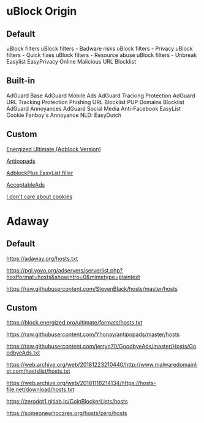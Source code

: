 # uBlock Origin

## Default
uBlock filters
uBlock filters - Badware risks
uBlock filters - Privacy
uBlock filters - Quick fixes
uBlock filters - Resource abuse
uBlock filters - Unbreak
Easylist
EasyPrivacy
Online Malicious URL Blocklist

## Built-in
AdGuard Base
AdGuard Mobile Ads
AdGuard Tracking Protection
AdGuard URL Tracking Protection
Phishing URL Blocklist
PUP Domains Blocklist
AdGuard Annoyances
AdGuard Social Media
Anti-Facebook
EasyList Cookie
Fanboy's Annoyance
NLD: EasyDutch

## Custom
[Energized Ultimate (Adblock Version)](https://block.energized.pro/ultimate/formats/filter)

[Antipopads](https://raw.githubusercontent.com/Yhonay/antipopads/master/popads.txt)

[AdblockPlus EasyList filler](https://easylist-downloads.adblockplus.org/abp-filters-anti-cv.txt)

[AcceptableAds](https://easylist-downloads.adblockplus.org/exceptionrules.txt)

[I don't care about cookies](https://www.i-dont-care-about-cookies.eu/abp/)



# Adaway

## Default
https://adaway.org/hosts.txt

https://pgl.yoyo.org/adservers/serverlist.php?hostformat=hosts&showintro=0&mimetype=plaintext

https://raw.githubusercontent.com/StevenBlack/hosts/master/hosts


## Custom
https://block.energized.pro/ultimate/formats/hosts.txt

https://raw.githubusercontent.com/Yhonay/antipopads/master/hosts

https://raw.githubusercontent.com/jerryn70/GoodbyeAds/master/Hosts/GoodbyeAds.txt

https://web.archive.org/web/20181223210440/http://www.malwaredomainlist.com/hostslist/hosts.txt

https://web.archive.org/web/20181118214134/https://hosts-file.net/download/hosts.txt

https://zerodot1.gitlab.io/CoinBlockerLists/hosts

https://someonewhocares.org/hosts/zero/hosts

